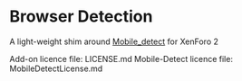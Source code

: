 # Browser Detection

A light-weight shim around [Mobile_detect](https://github.com/serbanghita/Mobile-Detect) for XenForo 2

Add-on licence file: LICENSE.md
Mobile-Detect licence file: MobileDetectLicense.md
